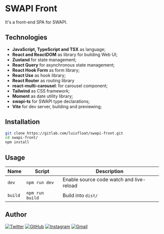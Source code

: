 # SWAPI Front

It's a front-end SPA for SWAPI.

## Technologies

* **JavaScript, TypeScript and TSX** as language;
* **React and ReactDOM** as library for building Web UI;
* **Zustand** for state management;
* **React Query** for asynchronous state management;
* **React Hook Form** as form library;
* **React Use** as hook library;
* **React Router** as routing library
* **react-multi-carousel**: for carousel component;
* **Tailwind** as CSS framework;
* **Moment** as date utility library;
* **swapi-ts** for SWAPI type declarations;
* **Vite** for dev server, building and previewing;

## Installation

```bash
git clone https://gitlab.com/luisfloat/swapi-front.git
cd swapi-front/
npm install
```

## Usage

Name | Script | Description
-----|---------|-----------------
`dev` | ```npm run dev``` | Enable source code watch and live-reload
`build` | ```npm run build``` | Build into `dist/`

## Author

<a href="https://twitter.com/luisfloat"><img src="https://img.shields.io/badge/-Twitter-333333?style=flat-square&amp;logo=twitter" alt="Twitter"/></a> <a href="https://github.com/luisfloat"><img src="https://img.shields.io/badge/-GitHub-333333?style=flat-square&amp;logo=github" alt="GitHub"/></a> <a href="https://instagram.com/luisfloat"><img src="https://img.shields.io/badge/-Instagram-333333?style=flat-square&amp;logo=instagram" alt="Instagram"/></a> <a href="mailto:contact@luisfloat.com"><img src="https://img.shields.io/badge/-Gmail-333333?style=flat-square&amp;logo=gmail" alt="Gmail"/></a>
